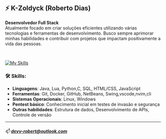 ## ⚡ K-Zoldyck (Roberto Dias)

<b>Desenvolvedor Full Stack</b><br/>
Atualmente focado em criar soluções eficientes utilizando várias tecnologias e ferramentas de desenvolvimento. Busco sempre aprimorar minhas habilidades e contribuir com projetos que impactam positivamente a vida das pessoas.

<br/>

[![My Skills](https://skillicons.dev/icons?i=lua,java,python,html,css,js,mysql,sqlite,git,docker,linux,windows)](https://skillicons.dev)

### 🛠️ **Skills**:
- **Linguagens**: Java, Lua, Python,C, SQL, HTML/CSS, JavaScript
- **Ferramentas**: Git, Docker, GitHub, NetBeans, Swing,vscode,nvim,cli
- **Sistemas Operacionais**: Linux, Windows
- **Pentest básico**: Conhecimento inicial em testes de invasão e segurança
- **Outras habilidades**: Estrutura de dados, Desenvolvimento de APIs, Controle de versão

<hr/>

###### 📫 **devv-robert@outlook.com**
